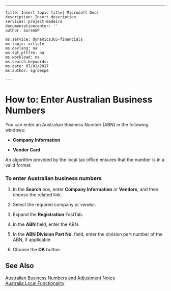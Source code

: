 ---
    title: Insert topic title| Microsoft Docs
    description: Insert description
    services: project-madeira
    documentationcenter: ''
    author: SorenGP

    ms.service: dynamics365-financials
    ms.topic: article
    ms.devlang: na
    ms.tgt_pltfrm: na
    ms.workload: na
    ms.search.keywords:
    ms.date: 07/01/2017
    ms.author: sgroespe

    ---
# How to: Enter Australian Business Numbers
You can enter an Australian Business Number \(ABN\) in the following windows:  
  
-   **Company Information**  
  
-   **Vendor Card**  
  
 An algorithm provided by the local tax office ensures that the number is in a valid format.  
  
### To enter Australian business numbers  
  
1.  In the **Search** box, enter **Company Information** or **Vendors**, and then choose the related link.  
  
2.  Select the required company or vendor.  
  
3.  Expand the **Registration** FastTab.  
  
4.  In the **ABN** field, enter the ABN.  
  
5.  In the **ABN Division Part No.** field, enter the division part number of the ABN, if applicable.  
  
6.  Choose the **OK** button.  
  
## See Also  
 [Australian Business Numbers and Adjustment Notes](../../LocalFunctionalityForMicrosoftDynamicsNav2016/Australia/australian-business-numbers-and-adjustment-notes.md)   
 [Australia Local Functionality](../../LocalFunctionalityForMicrosoftDynamicsNav2016/Australia/australia-local-functionality.md)